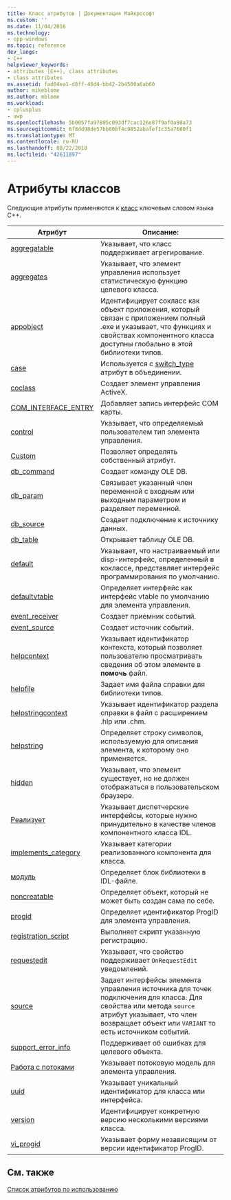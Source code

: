 ```yaml
---
title: Класс атрибутов | Документация Майкрософт
ms.custom: ''
ms.date: 11/04/2016
ms.technology:
- cpp-windows
ms.topic: reference
dev_langs:
- C++
helpviewer_keywords:
- attributes [C++], class attributes
- class attributes
ms.assetid: fad04ea1-d8ff-46d4-bb42-2b4500a6ab60
author: mikeblome
ms.author: mblome
ms.workload:
- cplusplus
- uwp
ms.openlocfilehash: 5b0057fa97805c093df7cac126e87f9af0a98a73
ms.sourcegitcommit: 6f8dd98de57bb80bf4c9852abafef1c35a7600f1
ms.translationtype: MT
ms.contentlocale: ru-RU
ms.lasthandoff: 08/22/2018
ms.locfileid: "42611897"
---
```

# <a name="class-attributes"></a>Атрибуты классов

Следующие атрибуты применяются к [класс](../cpp/class-cpp.md) ключевым словом языка C++.

|Атрибут|Описание:|
|---------------|-----------------|
|[aggregatable](../windows/aggregatable.md)|Указывает, что класс поддерживает агрегирование.|
|[aggregates](../windows/aggregates.md)|Указывает, что элемент управления использует статистическую функцию целевого класса.|
|[appobject](../windows/appobject.md)|Идентифицирует сокласс как объект приложения, который связан с приложением полный .exe и указывает, что функциях и свойствах компонентного класса доступны глобально в этой библиотеки типов.|
|[case](../windows/case-cpp.md)|Используется с [switch_type](../windows/switch-type.md) атрибут в объединении.|
|[coclass](../windows/coclass.md)|Создает элемент управления ActiveX.|
|[COM_INTERFACE_ENTRY](../windows/com-interface-entry-cpp.md)|Добавляет запись интерфейс COM карты.|
|[control](../windows/control.md)|Указывает, что определяемый пользователем тип элемента управления.|
|[Custom](../windows/custom-cpp.md)|Позволяет определять собственный атрибут.|
|[db_command](../windows/db-command.md)|Создает команду OLE DB.|
|[db_param](../windows/db-param.md)|Связывает указанный член переменной с входным или выходным параметром и разделяет переменной.|
|[db_source](../windows/db-source.md)|Создает подключение к источнику данных.|
|[db_table](../windows/db-table.md)|Открывает таблицу OLE DB.|
|[default](../windows/default-cpp.md)|Указывает, что настраиваемый или disp-интерфейс, определенный в коклассе, представляет интерфейс программирования по умолчанию.|
|[defaultvtable](../windows/defaultvtable.md)|Определяет интерфейс как интерфейс vtable по умолчанию для элемента управления.|
|[event_receiver](../windows/event-receiver.md)|Создает приемник событий.|
|[event_source](../windows/event-source.md)|Создает источник событий.|
|[helpcontext](../windows/helpcontext.md)|Указывает идентификатор контекста, который позволяет пользователю просматривать сведения об этом элементе в **помочь** файл.|
|[helpfile](../windows/helpfile.md)|Задает имя файла справки для библиотеки типов.|
|[helpstringcontext](../windows/helpstringcontext.md)|Указывает идентификатор раздела справки в файл с расширением .hlp или .chm.|
|[helpstring](../windows/helpstring.md)|Определяет строку символов, используемую для описания элемента, к которому оно применяется.|
|[hidden](../windows/hidden.md)|Указывает, что элемент существует, но не должен отображаться в пользовательском браузере.|
|[Реализует](../windows/implements-cpp.md)|Указывает диспетчерские интерфейсы, которые нужно принудительно в качестве членов компонентного класса IDL.|
|[implements_category](../windows/implements-category.md)|Указывает категории реализованного компонента для класса.|
|[модуль](../windows/module-cpp.md)|Определяет блок библиотеки в IDL-файле.|
|[noncreatable](../windows/noncreatable.md)|Определяет объект, который не может быть создан сама по себе.|
|[progid](../windows/progid.md)|Определяет идентификатор ProgID для элемента управления.|
|[registration_script](../windows/registration-script.md)|Выполняет скрипт указанную регистрацию.|
|[requestedit](../windows/requestedit.md)|Указывает, что свойство поддерживает `OnRequestEdit` уведомлений.|
|[source](../windows/source-cpp.md)|Задает интерфейсы элемента управления источника для точек подключения для класса. Для свойства или метода `source` атрибут указывает, что член возвращает объект или `VARIANT` то есть источником событий.|
|[support_error_info](../windows/support-error-info.md)|Поддерживает об ошибках для целевого объекта.|
|[Работа с потоками](../windows/threading-cpp.md)|Указывает потоковую модель для элемента управления.|
|[uuid](../windows/uuid-cpp-attributes.md)|Указывает уникальный идентификатор для класса или интерфейса.|
|[version](../windows/version-cpp.md)|Идентифицирует конкретную версию несколькими версиями класса.|
|[vi_progid](../windows/vi-progid.md)|Указывает форму независящим от версии идентификатор ProgID.|

## <a name="see-also"></a>См. также

[Список атрибутов по использованию](../windows/attributes-by-usage.md)